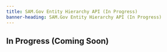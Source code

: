 ```yaml
---
title: SAM.Gov Entity Hierarchy API (In Progress)
banner-heading: SAM.Gov Entity Hierarchy API (In Progress)
---
```


## In Progress (Coming Soon)